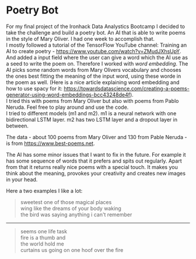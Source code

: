 # Poetry Bot

For my final project of the Ironhack Data Analystics Bootcamp I decided to take the challenge and build a poetry bot. An AI that is able to write poems in the style of Mary Oliver. I had one week to accomplish that.  
I mostly followed a tutorial of the TensorFlow YouTube channel: Training an AI to create poetry - https://www.youtube.com/watch?v=ZMudJXhsUpY. And added a input field where the user can give a word which the AI use as a seed to write the poem on. Therefore I worked with *word embedding*. The AI picks some random words from Mary Olivers vocabulary and chooses the ones best fitting the meaning of the input word, using these worde in the poem as well. (Here is a nice article explaining word embedding and how to use spacy for it: https://towardsdatascience.com/creating-a-poems-generator-using-word-embeddings-bcc43248de4f).  
I tried this with poems from Mary Oliver but also with poems from Pablo Neruda. Feel free to play around and use the code.  
I tried to different models (m1 and m2). m1 is a neural network with one bidirectional LSTM layer. m2 has two LSTM layer and a dropout layer in between.

The data - about 100 poems from Mary Oliver and 130 from Pable Neruda - is from https://www.best-poems.net.

The AI has some minor issues that I want to fix in the future. For example it has some sequence of words that it prefers and spits out regularly. Apart from that it returns really nice poems with a special touch. It makes you think about the meaning, provokes your creativity and creates new images in your head.

Here a two examples I like a lot:

> sweetest one of those magical places  
> wing like the dreams of your body waking  
> the bird was saying anything i can't remember  

----

> seems one life task   
> fire is a thumb and  
> the world hold me  
> curtains us going on one hoof over the fire  

